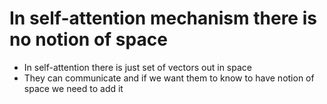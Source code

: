 # In self-attention mechanism there is no notion of space  
* In self-attention there is just set of vectors out in space
* They can communicate and if we want them to know to have notion of space we need to add it
